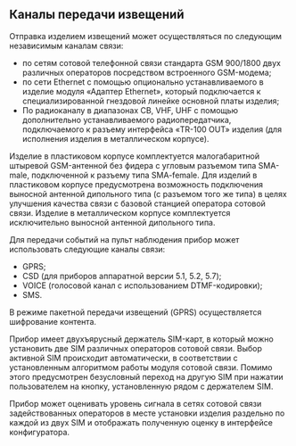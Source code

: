 ## Каналы передачи извещений

Отправка изделием извещений может осуществляться по следующим независимым каналам связи:

* по сетям сотовой телефонной связи стандарта GSM 900/1800 двух различных операторов посредством встроенного GSM-модема;
* по сети Ethernet с помощью опционально устанавливаемого в изделие модуля «Адаптер Ethernet», который подключается к специализированной гнездовой линейке основной платы изделия;
* По радиоканалу в диапазонах СВ, VHF, UHF с помощью дополнительно устанавливаемого радиопередатчика, подключаемого к разъему интерфейса «TR-100 OUT» изделия (для исполнения
изделия в металлическом корпусе).

Изделие в пластиковом корпусе комплектуется малогабаритной штыревой GSM-антенной без фидера с угловым разъемом типа SMA-male, подключенной к разъему типа SMA-female. Для изделий в пластиковом корпусе предусмотрена возможность подключения выносной антенной дипольного типа (с  разъемом того же типа) в целях улучшения качества связи с базовой станцией оператора сотовой связи. Изделие в металлическом корпусе комплектуется исключительно выносной антенной дипольного типа.

Для передачи событий на пульт наблюдения прибор может использовать следующие каналы связи:

* GPRS;
* CSD (для приборов аппаратной версии 5.1, 5.2, 5.7);
* VOICE (голосовой канал с использованием DTMF-кодировки);
* SMS.

В режиме пакетной передачи извещений (GPRS) осуществляется шифрование контента.

Прибор имеет двухъярусный держатель SIM-карт, в который можно установить две SIM различных операторов сотовой связи. Выбор активной SIM происходит автоматически, в соответствии с установленным алгоритмом работы модуля сотовой связи. Помимо этого предусмотрен безусловный переход на другую SIM при нажатии пользователем на кнопку, установленную  рядом с держателем SIM.

Прибор может оценивать уровень сигнала в сетях сотовой связи задействованных операторов в месте установки изделия раздельно по каждой из двух SIM и отображать полученную оценку в интерфейсе конфигуратора.

